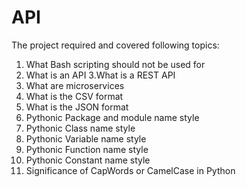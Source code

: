 # API
The project required and covered following topics:
1. What Bash scripting should not be used for
2. What is an API
3.What is a REST API
4. What are microservices
5. What is the CSV format
6. What is the JSON format
7. Pythonic Package and module name style
8. Pythonic Class name style
9. Pythonic Variable name style
10. Pythonic Function name style
11. Pythonic Constant name style
12. Significance of CapWords or CamelCase in Python